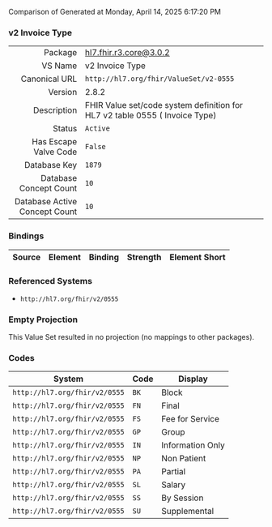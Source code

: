 Comparison of 
Generated at Monday, April 14, 2025 6:17:20 PM

### v2 Invoice Type

|      |     |
| ---: | --- |
| Package | hl7.fhir.r3.core@3.0.2 |
| VS Name | v2 Invoice Type |
| Canonical URL | `http://hl7.org/fhir/ValueSet/v2-0555` |
| Version | 2.8.2 |
| Description | FHIR Value set/code system definition for HL7 v2 table 0555 ( Invoice Type) |
| Status | `Active` |
| Has Escape Valve Code | `False` |
| Database Key | `1879` |
| Database Concept Count | `10` |
| Database Active Concept Count | `10` |
### Bindings

| Source | Element | Binding | Strength | Element Short |
| ------ | ------- | ------- | -------- | ------------- |

### Referenced Systems

* `http://hl7.org/fhir/v2/0555`
### Empty Projection

This Value Set resulted in no projection (no mappings to other packages).

### Codes

| System | Code | Display |
| ------ | ---- | ------- |
| `http://hl7.org/fhir/v2/0555` | `BK` | Block |
| `http://hl7.org/fhir/v2/0555` | `FN` | Final |
| `http://hl7.org/fhir/v2/0555` | `FS` | Fee for Service |
| `http://hl7.org/fhir/v2/0555` | `GP` | Group |
| `http://hl7.org/fhir/v2/0555` | `IN` | Information Only |
| `http://hl7.org/fhir/v2/0555` | `NP` | Non Patient |
| `http://hl7.org/fhir/v2/0555` | `PA` | Partial |
| `http://hl7.org/fhir/v2/0555` | `SL` | Salary |
| `http://hl7.org/fhir/v2/0555` | `SS` | By Session |
| `http://hl7.org/fhir/v2/0555` | `SU` | Supplemental |
